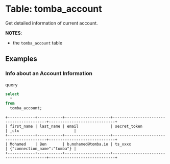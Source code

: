 # Table: tomba_account

Get detailed information of current account.

**NOTES**:

* the `tomba_account` table

## Examples

### Info about an Account Information

query

```sql
select
  *
from
  tomba_account;
```

```
+------------+-----------+--------------------+-----------------------------------------+-----------------------------+
| first_name | last_name | email              | secret_token                            | _ctx                        |
+------------+-----------+--------------------+-----------------------------------------+-----------------------------+
| Mohamed    | Ben       | b.mohamed@tomba.io | ts_xxxx                                 | {"connection_name":"tomba"} |
+------------+-----------+--------------------+-----------------------------------------+-----------------------------+
```
